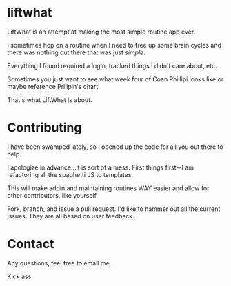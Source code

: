 liftwhat
========

LiftWhat is an attempt at making the most simple routine app ever.

I sometimes hop on a routine when I need to free up some brain cycles and there was nothing out there that was just *simple*.

Everything I found required a login, tracked things I didn't care about, etc.

Sometimes you just want to see what week four of Coan Phillipi looks like or maybe reference Prilipin's chart.

That's what LiftWhat is about.

Contributing
============

I have been swamped lately, so I opened up the code for all you out there to help.

I apologize in advance...it is sort of a mess. First things first--I am refactoring all the spaghetti JS to templates.

This will make addin and maintaining routines WAY easier and allow for other contributors, like yourself.

Fork, branch, and issue a pull request. I'd like to hammer out all the current issues. They are all based on user feedback.

Contact
=======

Any questions, feel free to email me.


Kick ass.
